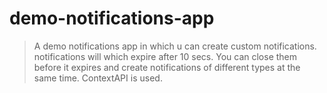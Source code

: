 # demo-notifications-app
>A demo notifications app in which u can create custom notifications.
>notifications will which expire after 10 secs.
>You can close them before it expires and create notifications of different types at the same time.
>ContextAPI is used.
